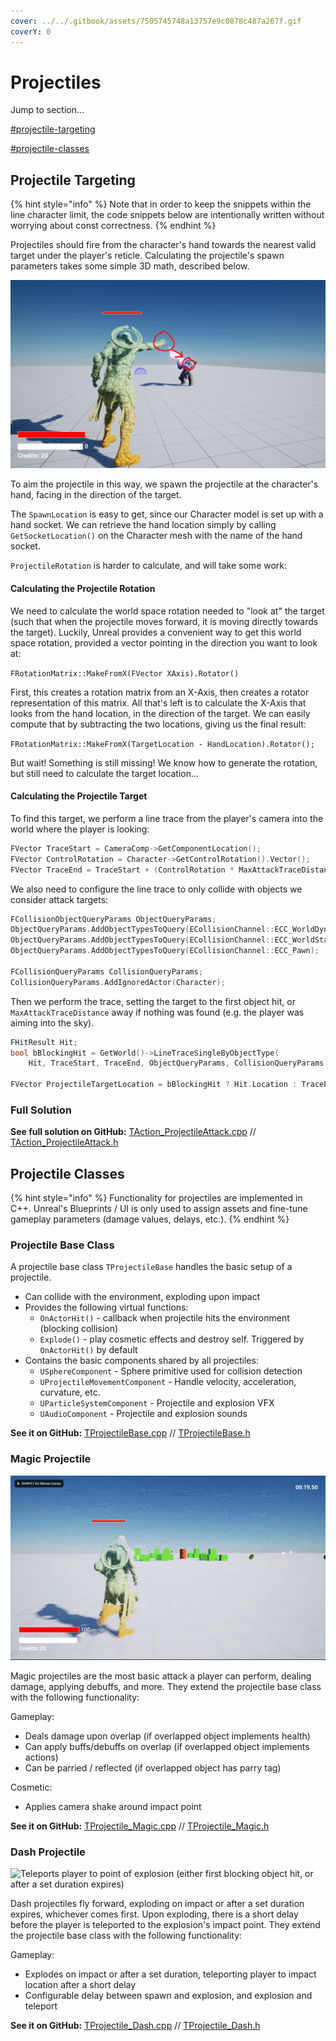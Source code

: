 ```yaml
---
cover: ../../.gitbook/assets/7505745748a13757e9c0878c487a267f.gif
coverY: 0
---
```


# Projectiles

Jump to section...

<mark style="background-color:blue;"></mark>[#projectile-targeting](projectiles.md#projectile-targeting "mention")<mark style="background-color:blue;"><mark style="color:blue;"><mark style="color:blue;"></mark>

<mark style="color:blue;"></mark>[#projectile-classes](projectiles.md#projectile-classes "mention")<mark style="color:blue;background-color:blue;"></mark>

## Projectile Targeting

{% hint style="info" %}
Note that in order to keep the snippets within the line character limit, the code snippets below are intentionally written without worrying about const correctness.
{% endhint %}

Projectiles should fire from the character's hand towards the nearest valid target under the player's reticle. Calculating the projectile's spawn parameters takes some simple 3D math, described below.

![Projectiles should fire from the character's hand to the nearest valid target under player reticle](../../.gitbook/assets/image.png)

To aim the projectile in this way, we spawn the projectile at the character's hand, facing in the direction of the target.

The `SpawnLocation` is easy to get, since our Character model is set up with a hand socket. We can retrieve the hand location simply by calling `GetSocketLocation()` on the Character mesh with the name of the hand socket.

`ProjectileRotation` is harder to calculate, and will take some work:

#### Calculating the Projectile Rotation

We need to calculate the world space rotation needed to "look at" the target (such that when the projectile moves forward, it is moving directly towards the target). Luckily, Unreal provides a convenient way to get this world space rotation, provided a vector pointing in the direction you want to look at:

`FRotationMatrix::MakeFromX(FVector XAxis).Rotator()`

First, this creates a rotation matrix from an X-Axis, then creates a rotator representation of this matrix. All that's left is to calculate the X-Axis that looks from the hand location, in the direction of the target. We can easily compute that by subtracting the two locations, giving us the final result:&#x20;

`FRotationMatrix::MakeFromX(TargetLocation - HandLocation).Rotator();`

But wait! Something is still missing! We know how to generate the rotation, but still need to calculate the target location...

#### Calculating the Projectile Target

To find this target, we perform a line trace from the player's camera into the world where the player is looking:

```cpp
FVector TraceStart = CameraComp->GetComponentLocation();
FVector ControlRotation = Character->GetControlRotation().Vector();
FVector TraceEnd = TraceStart + (ControlRotation * MaxAttackTraceDistance)
```

We also need to configure the line trace to only collide with objects we consider attack targets:

```cpp
FCollisionObjectQueryParams ObjectQueryParams;
ObjectQueryParams.AddObjectTypesToQuery(ECollisionChannel::ECC_WorldDynamic);
ObjectQueryParams.AddObjectTypesToQuery(ECollisionChannel::ECC_WorldStatic);
ObjectQueryParams.AddObjectTypesToQuery(ECollisionChannel::ECC_Pawn);
	
FCollisionQueryParams CollisionQueryParams;
CollisionQueryParams.AddIgnoredActor(Character);
```

Then we perform the trace, setting the target to the first object hit, or `MaxAttackTraceDistance` away if nothing was found (e.g. the player was aiming into the sky).

```cpp
FHitResult Hit;
bool bBlockingHit = GetWorld()->LineTraceSingleByObjectType(
	Hit, TraceStart, TraceEnd, ObjectQueryParams, CollisionQueryParams);

FVector ProjectileTargetLocation = bBlockingHit ? Hit.Location : TraceEnd;
```

### Full Solution

**See full solution on GitHub:** [TAction\_ProjectileAttack.cpp](https://github.com/Juwce/ActionRoguelike/blob/c4afbc5f4f7bc1ee51c63a9f97d8cbaa0c481b2b/Source/ActionRoguelike/Private/TAction\_ProjectileAttack.cpp#L53) // [TAction\_ProjectileAttack.h](https://github.com/Juwce/ActionRoguelike/blob/main/Source/ActionRoguelike/Public/TAction\_ProjectileAttack.h)

## Projectile Classes

{% hint style="info" %}
Functionality for projectiles are implemented in C++. Unreal's Blueprints / UI is only used to assign assets and fine-tune gameplay parameters (damage values, delays, etc.).
{% endhint %}

### Projectile Base Class

A projectile base class `TProjectileBase` handles the basic setup of a projectile.

* Can collide with the environment, exploding upon impact
* Provides the following virtual functions:
  * `OnActorHit()` - callback when projectile hits the environment (blocking collision)
  * `Explode()` - play cosmetic effects and destroy self. Triggered by `OnActorHit()` by default
* Contains the basic components shared by all projectiles:
  * `USphereComponent` - Sphere primitive used for collision detection
  * `UProjectileMovementComponent` - Handle velocity, acceleration, curvature, etc.
  * `UParticleSystemComponent` - Projectile and explosion VFX
  * `UAudioComponent` - Projectile and explosion sounds

**See it on GitHub:** [TProjectileBase.cpp](https://github.com/Juwce/ActionRoguelike/blob/main/Source/ActionRoguelike/Private/TProjectileBase.cpp) // [TProjectileBase.h](https://github.com/Juwce/ActionRoguelike/blob/main/Source/ActionRoguelike/Public/TProjectileBase.h)

### Magic Projectile

![This magic projectile applies the 'burning' effect to actors it hits.](../../.gitbook/assets/7505745748a13757e9c0878c487a267f.gif)

Magic projectiles are the most basic attack a player can perform, dealing damage, applying debuffs, and more. They extend the projectile base class with the following functionality:

Gameplay:

* Deals damage upon overlap (if overlapped object implements health)
* Can apply buffs/debuffs on overlap (if overlapped object implements actions)
* Can be parried / reflected (if overlapped object has parry tag)

Cosmetic:

* Applies camera shake around impact point

**See it on GitHub:** [TProjectile\_Magic.cpp](https://github.com/Juwce/ActionRoguelike/blob/main/Source/ActionRoguelike/Private/TProjectile\_Magic.cpp) // [TProjectile\_Magic.h](https://github.com/Juwce/ActionRoguelike/blob/main/Source/ActionRoguelike/Public/TProjectile\_Magic.h)

### Dash Projectile

![Teleports player to point of explosion (either first blocking object hit, or after a set duration expires)](../../.gitbook/assets/2d6c3034e1bd1af4623d15778fb97fe7.gif)

Dash projectiles fly forward, exploding on impact or after a set duration expires, whichever comes first. Upon exploding, there is a short delay before the player is teleported to the explosion's impact point. They extend the projectile base class with the following functionality:

Gameplay:

* Explodes on impact or after a set duration, teleporting player to impact location after a short delay
* Configurable delay between spawn and explosion, and explosion and teleport

**See it on GitHub:** [TProjectile\_Dash.cpp](https://github.com/Juwce/ActionRoguelike/blob/main/Source/ActionRoguelike/Private/TProjectile\_Dash.cpp) // [TProjectile\_Dash.h](https://github.com/Juwce/ActionRoguelike/blob/main/Source/ActionRoguelike/Public/TProjectile\_Dash.h)
